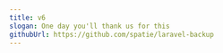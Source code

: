 ```yaml
---
title: v6
slogan: One day you'll thank us for this
githubUrl: https://github.com/spatie/laravel-backup
---
```

